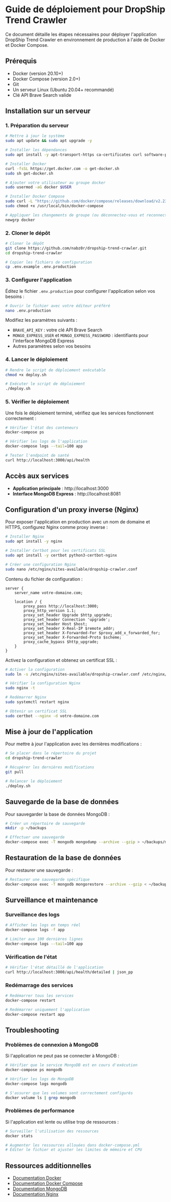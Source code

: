 # Guide de déploiement pour DropShip Trend Crawler

Ce document détaille les étapes nécessaires pour déployer l'application DropShip Trend Crawler en environnement de production à l'aide de Docker et Docker Compose.

## Prérequis

- Docker (version 20.10+)
- Docker Compose (version 2.0+)
- Git
- Un serveur Linux (Ubuntu 20.04+ recommandé)
- Clé API Brave Search valide

## Installation sur un serveur

### 1. Préparation du serveur

```bash
# Mettre à jour le système
sudo apt update && sudo apt upgrade -y

# Installer les dépendances
sudo apt install -y apt-transport-https ca-certificates curl software-properties-common git

# Installer Docker
curl -fsSL https://get.docker.com -o get-docker.sh
sudo sh get-docker.sh

# Ajouter votre utilisateur au groupe docker
sudo usermod -aG docker $USER

# Installer Docker Compose
sudo curl -L "https://github.com/docker/compose/releases/download/v2.23.0/docker-compose-$(uname -s)-$(uname -m)" -o /usr/local/bin/docker-compose
sudo chmod +x /usr/local/bin/docker-compose

# Appliquer les changements de groupe (ou déconnectez-vous et reconnectez-vous)
newgrp docker
```

### 2. Cloner le dépôt

```bash
# Cloner le dépôt
git clone https://github.com/nabz0r/dropship-trend-crawler.git
cd dropship-trend-crawler

# Copier les fichiers de configuration
cp .env.example .env.production
```

### 3. Configurer l'application

Éditez le fichier `.env.production` pour configurer l'application selon vos besoins :

```bash
# Ouvrir le fichier avec votre éditeur préféré
nano .env.production
```

Modifiez les paramètres suivants :
- `BRAVE_API_KEY` : votre clé API Brave Search
- `MONGO_EXPRESS_USER` et `MONGO_EXPRESS_PASSWORD` : identifiants pour l'interface MongoDB Express
- Autres paramètres selon vos besoins

### 4. Lancer le déploiement

```bash
# Rendre le script de déploiement exécutable
chmod +x deploy.sh

# Exécuter le script de déploiement
./deploy.sh
```

### 5. Vérifier le déploiement

Une fois le déploiement terminé, vérifiez que les services fonctionnent correctement :

```bash
# Vérifier l'état des conteneurs
docker-compose ps

# Vérifier les logs de l'application
docker-compose logs --tail=100 app

# Tester l'endpoint de santé
curl http://localhost:3000/api/health
```

## Accès aux services

- **Application principale** : http://localhost:3000
- **Interface MongoDB Express** : http://localhost:8081

## Configuration d'un proxy inverse (Nginx)

Pour exposer l'application en production avec un nom de domaine et HTTPS, configurez Nginx comme proxy inverse :

```bash
# Installer Nginx
sudo apt install -y nginx

# Installer Certbot pour les certificats SSL
sudo apt install -y certbot python3-certbot-nginx

# Créer une configuration Nginx
sudo nano /etc/nginx/sites-available/dropship-crawler.conf
```

Contenu du fichier de configuration :

```nginx
server {
    server_name votre-domaine.com;
    
    location / {
        proxy_pass http://localhost:3000;
        proxy_http_version 1.1;
        proxy_set_header Upgrade $http_upgrade;
        proxy_set_header Connection 'upgrade';
        proxy_set_header Host $host;
        proxy_set_header X-Real-IP $remote_addr;
        proxy_set_header X-Forwarded-For $proxy_add_x_forwarded_for;
        proxy_set_header X-Forwarded-Proto $scheme;
        proxy_cache_bypass $http_upgrade;
    }
}
```

Activez la configuration et obtenez un certificat SSL :

```bash
# Activer la configuration
sudo ln -s /etc/nginx/sites-available/dropship-crawler.conf /etc/nginx/sites-enabled/

# Vérifier la configuration Nginx
sudo nginx -t

# Redémarrer Nginx
sudo systemctl restart nginx

# Obtenir un certificat SSL
sudo certbot --nginx -d votre-domaine.com
```

## Mise à jour de l'application

Pour mettre à jour l'application avec les dernières modifications :

```bash
# Se placer dans le répertoire du projet
cd dropship-trend-crawler

# Récupérer les dernières modifications
git pull

# Relancer le déploiement
./deploy.sh
```

## Sauvegarde de la base de données

Pour sauvegarder la base de données MongoDB :

```bash
# Créer un répertoire de sauvegarde
mkdir -p ~/backups

# Effectuer une sauvegarde
docker-compose exec -T mongodb mongodump --archive --gzip > ~/backups/mongodb-backup-$(date +%Y%m%d%H%M%S).gz
```

## Restauration de la base de données

Pour restaurer une sauvegarde :

```bash
# Restaurer une sauvegarde spécifique
docker-compose exec -T mongodb mongorestore --archive --gzip < ~/backups/mongodb-backup-XXXXXXXXXX.gz
```

## Surveillance et maintenance

### Surveillance des logs

```bash
# Afficher les logs en temps réel
docker-compose logs -f app

# Limiter aux 100 dernières lignes
docker-compose logs --tail=100 app
```

### Vérification de l'état

```bash
# Vérifier l'état détaillé de l'application
curl http://localhost:3000/api/health/detailed | json_pp
```

### Redémarrage des services

```bash
# Redémarrer tous les services
docker-compose restart

# Redémarrer uniquement l'application
docker-compose restart app
```

## Troubleshooting

### Problèmes de connexion à MongoDB

Si l'application ne peut pas se connecter à MongoDB :

```bash
# Vérifier que le service MongoDB est en cours d'exécution
docker-compose ps mongodb

# Vérifier les logs de MongoDB
docker-compose logs mongodb

# S'assurer que les volumes sont correctement configurés
docker volume ls | grep mongodb
```

### Problèmes de performance

Si l'application est lente ou utilise trop de ressources :

```bash
# Surveiller l'utilisation des ressources
docker stats

# Augmenter les ressources allouées dans docker-compose.yml
# Éditer le fichier et ajuster les limites de mémoire et CPU
```

## Ressources additionnelles

- [Documentation Docker](https://docs.docker.com/)
- [Documentation Docker Compose](https://docs.docker.com/compose/)
- [Documentation MongoDB](https://docs.mongodb.com/)
- [Documentation Nginx](https://nginx.org/en/docs/)
